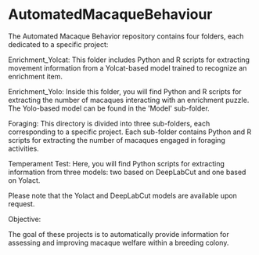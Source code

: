 # AutomatedMacaqueBehaviour
The Automated Macaque Behavior repository contains four folders, each dedicated to a specific project:

Enrichment_Yolcat: This folder includes Python and R scripts for extracting movement information from a Yolcat-based model trained to recognize an enrichment item.

Enrichment_Yolo: Inside this folder, you will find Python and R scripts for extracting the number of macaques interacting with an enrichment puzzle. The Yolo-based model can be found in the 'Model' sub-folder.

Foraging: This directory is divided into three sub-folders, each corresponding to a specific project. Each sub-folder contains Python and R scripts for extracting the number of macaques engaged in foraging activities.

Temperament Test: Here, you will find Python scripts for extracting information from three models: two based on DeepLabCut and one based on Yolact.

Please note that the Yolact and DeepLabCut models are available upon request.


Objective:

The goal of these projects is to automatically provide information for assessing and improving macaque welfare within a breeding colony.
